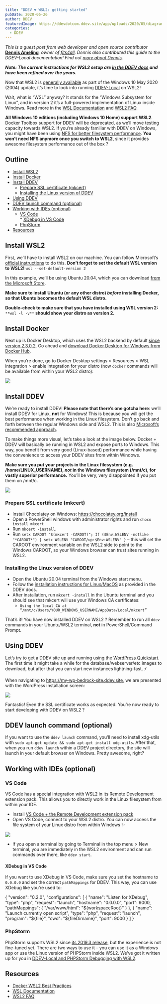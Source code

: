 ```yaml
---
title: "DDEV ❤️ WSL2: getting started"
pubDate: 2020-05-26
author: DDEV
featuredImage: https://ddevdotcom.ddev.site/app/uploads/2020/05/diagram.png
categories:
  - DDEV
---
```


_This is a guest post from web developer and open source contributor_ [**Dennis Ameling**](https://github.com/dennisameling)_, owner of_ [_fits4all_](https://github.com/fits4all)_. Dennis also contributed this guide to the DDEV-Local documentation! Find out_ [_more about Dennis_](https://twitter.com/dennisameling)_._

**_Note: The current instructions for WSL2 setup are [in the DDEV docs](https://ddev.readthedocs.io/en/latest/users/install/ddev-installation/#windows-wsl2) and have been refined over the years._**

Now that WSL2 is [generally available](https://devblogs.microsoft.com/commandline/wsl2-will-be-generally-available-in-windows-10-version-2004/) as part of the Windows 10 May 2020 (2004) update, it’s time to look into running [DDEV-Local](https://ddev.com/ddev-local/) on WSL2! 

Wait, what is “WSL” anyway? It stands for the “Windows Subsystem for Linux”, and in version 2 it’s a full-powered implementation of Linux inside Windows. Read more in the [WSL Documentation](https://docs.microsoft.com/en-us/windows/wsl/) and [WSL2 FAQ](https://docs.microsoft.com/en-us/windows/wsl/wsl2-faq).

**All Windows 10 editions (including Windows 10 Home) support WSL2**. Docker Toolbox support for DDEV will be deprecated, as we’ll move testing capacity towards WSL2\. If you’re already familiar with DDEV on Windows, you might have been using [NFS for better filesystem performance](https://ddev.readthedocs.io/en/stable/users/performance/#windows-nfs-setup). **You won’t need NFS anymore once you switch to WSL2**, since it provides awesome filesystem performance out of the box ?

## Outline

* [Install WSL2](#install-wsl2)
* [Install Docker](#install-docker)
* [Install DDEV](#install-ddev)  
   * [Prepare SSL certificate (mkcert)](#prepare-ssl-certificate)  
   * [Installing the Linux version of DDEV](#installing-the-linux-version-of-ddev)
* [Using DDEV](#using-ddev)
* [DDEV launch command (optional) ](#ddev-launch)
* [Working with IDEs (optional) ](#working-with-ides)  
   * [VS Code](#vs-code)  
         * [XDebug in VS Code](#xdebug-in-vs-code)  
   * [PhpStorm](#phpstorm)
* [Resources](#resources)

## Install WSL2

First, we’ll have to install WSL2 on our machine. You can follow Microsoft’s [official instructions](https://docs.microsoft.com/en-us/windows/wsl/install-win10) to do this. **Don’t forget to set the default WSL version to WSL2!** `wsl --set-default-version 2`

In this example, we’ll be using Ubuntu 20.04, which you can download [from the Microsoft Store](https://www.microsoft.com/store/productId/9N6SVWS3RX71).

**Make sure to install Ubuntu (or any other distro) _before_ installing Docker, so that Ubuntu becomes the default WSL distro.**

**Double-check to make sure that you have installed using WSL version 2:** `**wsl -l -v**` **should show your distro as version 2\.** 

## Install Docker

Next up is Docker Desktop, which uses the WSL2 backend by default [since version 2.3.0.2](https://docs.docker.com/docker-for-windows/release-notes/#docker-desktop-community-2302). Go ahead and [download Docker Desktop for Windows from Docker Hub](https://hub.docker.com/editions/community/docker-ce-desktop-windows/).

When you’re done, go to Docker Desktop settings > Resources > WSL integration > enable integration for your distro (now `docker` commands will be available from within your WSL2 distro):

![](https://ddev.com/app/uploads/2020/05/settings.png)

## Install DDEV

We’re ready to install DDEV! **Please note that there’s one gotcha here**: we’ll install DDEV for Linux, **not** for Windows! This is because you will get the best performance when working in the Linux filesystem. Don’t go back and forth between the regular Windows side and WSL2\. This is also [Microsoft’s recommended approach](https://docs.microsoft.com/en-us/windows/wsl/compare-versions#use-the-linux-file-system-for-faster-performance).

To make things more visual, let’s take a look at the image below. Docker + DDEV will basically be running in WSL2 and expose ports to Windows. This way, you benefit from very good (Linux-based) performance while having the convenience to access your DDEV sites from within Windows.

**Make sure you put your projects in the Linux filesystem (e.g. /home/LINUX\_USERNAME), _not_ in the Windows filesystem (/mnt/c), for vastly superior performance.** You’ll be very, very disappointed if you put them on /mnt/c.

![](https://ddev.com/app/uploads/2020/05/diagram.png)

### Prepare SSL certificate (mkcert)

* Install Chocolatey on Windows: <https://chocolatey.org/install>
* Open a PowerShell windows with administrator rights and run `choco install mkcert`
* Run `mkcert -install`.
* Run `setx CAROOT "$(mkcert -CAROOT)"; If ($Env:WSLENV -notlike "*CAROOT*") { setx WSLENV "CAROOT/up:$Env:WSLENV" }` – this will set the CAROOT environment variable on the WSL2 side to point to the Windows CAROOT, so your Windows browser can trust sites running in WSL2.

### Installing the Linux version of DDEV

* Open the Ubuntu 20.04 terminal from the Windows start menu.
* Follow the [installation instructions for Linux/MacOS](https://ddev.readthedocs.io/en/stable/#homebrewlinuxbrew-macoslinux) as provided in the DDEV docs.
* After installation, run `mkcert -install` in the Ubuntu terminal and you should see that mkcert will use your Windows CA certificates:  
   * `Using the local CA at “/mnt/c/Users/YOUR_WINDOWS_USERNAME/AppData/Local/mkcert”`

That’s it! You have now installed DDEV on WSL2 ? Remember to run all `ddev` commands in your Ubuntu/WSL2 terminal, **not** in PowerShell/Command Prompt.

## Using DDEV

Let’s try to get a DDEV site up and running using the [WordPress Quickstart](https://ddev.readthedocs.io/en/latest/users/cli-usage/#wordpress-quickstart). The first time it might take a while for the database/webserver/etc images to download, but after that you can start new instances lightning-fast. ⚡

When navigating to <https://my-wp-bedrock-site.ddev.site>, we are presented with the WordPress installation screen:

![](https://ddev.com/app/uploads/2020/05/wp_install.png)

Fantastic! Even the SSL certificate works as expected. You’re now ready to start developing with DDEV on WSL2 ?

## DDEV launch command (optional) 

If you want to use the `ddev launch` command, you’ll need to install xdg-utils with `sudo apt-get update && sudo apt-get install xdg-utils`. After that, when you run `ddev launch` within a DDEV project directory, the site will launch in your default browser on Windows. Pretty awesome, right?

## Working with IDEs (optional) 

### VS Code

VS Code has a special integration with WSL2 in its Remote Development extension pack. This allows you to directly work in the Linux filesystem from within your IDE.

* Install [VS Code + the Remote Development extension pack](https://code.visualstudio.com/docs/remote/wsl#%5Fgetting-started)
* Open VS Code, connect to your WSL2 distro. You can now access the file system of your Linux distro from within Windows ✨

![](https://ddev.com/app/uploads/2020/05/vs-code-wsl2-windows.jpg)

* If you open a terminal by going to Terminal in the top menu > New terminal, you are immediately in the WSL2 environment and can run commands over there, like `ddev start`.

#### XDebug in VS Code

If you want to use XDebug in VS Code, make sure you set the hostname to `0.0.0.0` and set the correct `pathMappings` for DDEV. This way, you can use XDebug like you’re used to:

{
    "version": "0.2.0",
    "configurations": [
        {
            "name": "Listen for XDebug",
            "type": "php",
            "request": "launch",
            "hostname": "0.0.0.0",
            "port": 9000,
            "pathMappings": {
                "/var/www/html": "${workspaceRoot}"
            }
        },
        {
            "name": "Launch currently open script",
            "type": "php",
            "request": "launch",
            "program": "${file}",
            "cwd": "${fileDirname}",
            "port": 9000
        }
    ]
}

### PhpStorm

PhpStorm supports WSL2 since [its 2019.3 release](https://blog.jetbrains.com/phpstorm/2019/11/phpstorm-2019-3-release/#wsl), but the experience is not fine-tuned yet. There are two ways to use it – you can use it as a Windows app or use the Linux version of PHPStorm inside WSL2\. We’ve got it written up for you in [DDEV-Local and PHPStorm Debugging with WSL2](https://ddev.com/ddev-local/ddev-local-and-phpstorm-debugging-with-wsl2/).

## Resources

* [Docker WSL2 Best Practices](https://www.docker.com/blog/docker-desktop-wsl-2-best-practices/)
* [WSL Documentation](https://docs.microsoft.com/en-us/windows/wsl/)
* [WSL2 FAQ](https://docs.microsoft.com/en-us/windows/wsl/wsl2-faq)
